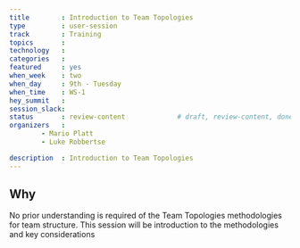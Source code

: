 ```yaml
---
title        : Introduction to Team Topologies
type         : user-session
track        : Training
topics       : 
technology   :
categories   :
featured     : yes
when_week    : two
when_day     : 9th - Tuesday
when_time    : WS-1
hey_summit   :
session_slack:
status       : review-content             # draft, review-content, done
organizers   : 
        - Mario Platt
        - Luke Robbertse

description  : Introduction to Team Topologies
---
```


## Why

No prior understanding is required of the Team Topologies methodologies for team structure. This session will be introduction to the methodologies and key considerations
